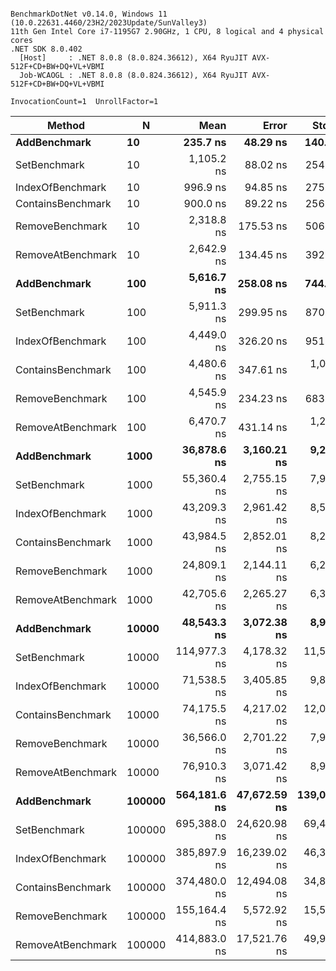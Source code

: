 ```

BenchmarkDotNet v0.14.0, Windows 11 (10.0.22631.4460/23H2/2023Update/SunValley3)
11th Gen Intel Core i7-1195G7 2.90GHz, 1 CPU, 8 logical and 4 physical cores
.NET SDK 8.0.402
  [Host]     : .NET 8.0.8 (8.0.824.36612), X64 RyuJIT AVX-512F+CD+BW+DQ+VL+VBMI
  Job-WCAOGL : .NET 8.0.8 (8.0.824.36612), X64 RyuJIT AVX-512F+CD+BW+DQ+VL+VBMI

InvocationCount=1  UnrollFactor=1  

```
| Method            | N      | Mean         | Error        | StdDev       | Median       | Allocated |
|------------------ |------- |-------------:|-------------:|-------------:|-------------:|----------:|
| **AddBenchmark**      | **10**     |     **235.7 ns** |     **48.29 ns** |     **140.9 ns** |     **200.0 ns** |     **400 B** |
| SetBenchmark      | 10     |   1,105.2 ns |     88.02 ns |     254.0 ns |   1,100.0 ns |     400 B |
| IndexOfBenchmark  | 10     |     996.9 ns |     94.85 ns |     275.2 ns |     900.0 ns |     400 B |
| ContainsBenchmark | 10     |     900.0 ns |     89.22 ns |     256.0 ns |     900.0 ns |     400 B |
| RemoveBenchmark   | 10     |   2,318.8 ns |    175.53 ns |     506.4 ns |   2,200.0 ns |     552 B |
| RemoveAtBenchmark | 10     |   2,642.9 ns |    134.45 ns |     392.2 ns |   2,600.0 ns |     552 B |
| **AddBenchmark**      | **100**    |   **5,616.7 ns** |    **258.08 ns** |     **744.6 ns** |   **5,600.0 ns** |    **1696 B** |
| SetBenchmark      | 100    |   5,911.3 ns |    299.95 ns |     870.2 ns |   5,900.0 ns |     400 B |
| IndexOfBenchmark  | 100    |   4,449.0 ns |    326.20 ns |     951.5 ns |   4,200.0 ns |     400 B |
| ContainsBenchmark | 100    |   4,480.6 ns |    347.61 ns |   1,014.0 ns |   4,400.0 ns |     400 B |
| RemoveBenchmark   | 100    |   4,545.9 ns |    234.23 ns |     683.3 ns |   4,600.0 ns |     552 B |
| RemoveAtBenchmark | 100    |   6,470.7 ns |    431.14 ns |   1,264.4 ns |   6,200.0 ns |     552 B |
| **AddBenchmark**      | **1000**   |  **36,878.6 ns** |  **3,160.21 ns** |   **9,218.5 ns** |  **37,850.0 ns** |   **10728 B** |
| SetBenchmark      | 1000   |  55,360.4 ns |  2,755.15 ns |   7,949.2 ns |  54,600.0 ns |     400 B |
| IndexOfBenchmark  | 1000   |  43,209.3 ns |  2,961.42 ns |   8,591.6 ns |  41,500.0 ns |     400 B |
| ContainsBenchmark | 1000   |  43,984.5 ns |  2,852.01 ns |   8,274.2 ns |  43,100.0 ns |     400 B |
| RemoveBenchmark   | 1000   |  24,809.1 ns |  2,144.11 ns |   6,288.3 ns |  23,000.0 ns |     552 B |
| RemoveAtBenchmark | 1000   |  42,705.6 ns |  2,265.27 ns |   6,314.7 ns |  41,550.0 ns |     552 B |
| **AddBenchmark**      | **10000**  |  **48,543.3 ns** |  **3,072.38 ns** |   **8,913.5 ns** |  **46,000.0 ns** |   **82480 B** |
| SetBenchmark      | 10000  | 114,977.3 ns |  4,178.32 ns |  11,508.3 ns | 113,350.0 ns |     400 B |
| IndexOfBenchmark  | 10000  |  71,538.5 ns |  3,405.85 ns |   9,826.6 ns |  70,750.0 ns |     400 B |
| ContainsBenchmark | 10000  |  74,175.5 ns |  4,217.02 ns |  12,031.4 ns |  72,350.0 ns |     400 B |
| RemoveBenchmark   | 10000  |  36,566.0 ns |  2,701.22 ns |   7,964.6 ns |  33,200.0 ns |     552 B |
| RemoveAtBenchmark | 10000  |  76,910.3 ns |  3,071.42 ns |   8,910.8 ns |  75,400.0 ns |     552 B |
| **AddBenchmark**      | **100000** | **564,181.6 ns** | **47,672.59 ns** | **139,063.2 ns** | **520,100.0 ns** | **1311376 B** |
| SetBenchmark      | 100000 | 695,388.0 ns | 24,620.98 ns |  69,443.9 ns | 684,850.0 ns |     400 B |
| IndexOfBenchmark  | 100000 | 385,897.9 ns | 16,239.02 ns |  46,330.8 ns | 376,700.0 ns |     400 B |
| ContainsBenchmark | 100000 | 374,480.0 ns | 12,494.08 ns |  34,828.5 ns | 369,650.0 ns |     400 B |
| RemoveBenchmark   | 100000 | 155,164.4 ns |  5,572.92 ns |  15,535.1 ns | 153,200.0 ns |     552 B |
| RemoveAtBenchmark | 100000 | 414,883.0 ns | 17,521.76 ns |  49,990.6 ns | 403,050.0 ns |     552 B |
